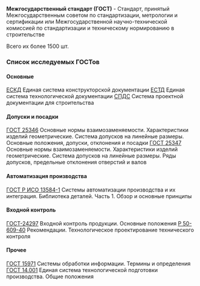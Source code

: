 **Межгосударственный стандарт (ГОСТ)** -  Стандарт, принятый Межгосударственным советом по стандартизации, метрологии и сертификации или Межгосударственной научно-технической комиссией по стандартизации и техническому нормированию в строительстве
 
Всего их более 1500 шт.

### Список исследуемых ГОСТов

#### Основные
[ЕСКД](Единая_система_конструкторской_документации.md) Единая система конструкторской документации
[ЕСТД]() Единая система технологической документации
[СПДС]() Система проектной документации для строительства

#### Допуски и посадки
[ГОСТ 25346]() Основные нормы взаимозаменяемости. Характеристики изделий геометрические. Система допусков на линейные размеры. Основные положения, допуски, отклонения и посадки
[ГОСТ 25347]() Основные нормы взаимозаменяемости. Характеристики изделий геометрические. Система допусков на линейные размеры. Ряды допусков, предельные отклонения отверстий и валов


#### Автоматизация производства
[ГОСТ Р ИСО 13584-1]() Системы автоматизации производства и их интеграция. Библиотека деталей. Часть 1. Обзор и основные принципы

#### Входной контроль
[ГОСТ-24297]() Входной контроль продукции. Основные положения
[Р 50-609-40]() Рекомендации. Технологическое проектирование технического контроля

#### Прочее
[ГОСТ 15971]() Системы обработки информации. Термины и определения
[ГОСТ 14.001]() Единая система технологической подготовки производства. Общие положения

